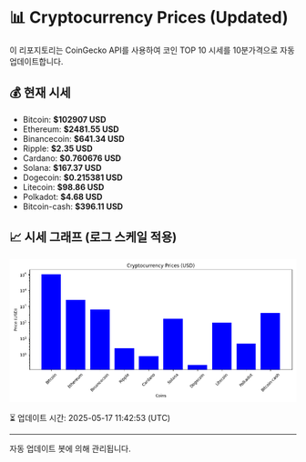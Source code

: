 
# 📊 Cryptocurrency Prices (Updated)

이 리포지토리는 CoinGecko API를 사용하여 코인 TOP 10 시세를 10분가격으로 자동 업데이트합니다.

## 💰 현재 시세
- Bitcoin: **$102907 USD**
- Ethereum: **$2481.55 USD**
- Binancecoin: **$641.34 USD**
- Ripple: **$2.35 USD**
- Cardano: **$0.760676 USD**
- Solana: **$167.37 USD**
- Dogecoin: **$0.215381 USD**
- Litecoin: **$98.86 USD**
- Polkadot: **$4.68 USD**
- Bitcoin-cash: **$396.11 USD**

## 📈 시세 그래프 (로그 스케일 적용)
![Crypto Prices](crypto_prices.png)

⏳ 업데이트 시간: 2025-05-17 11:42:53 (UTC)

---
자동 업데이트 봇에 의해 관리됩니다.
